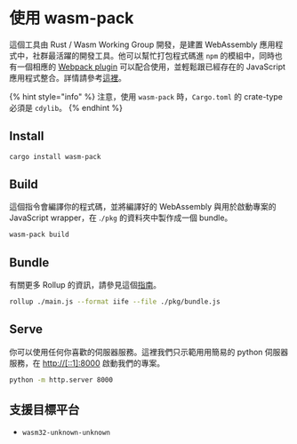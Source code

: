 # 使用 wasm-pack

這個工具由 Rust / Wasm Working  Group 開發，是建置 WebAssembly 應用程式中，社群最活躍的開發工具。他可以幫忙打包程式碼進 `npm` 的模組中，同時也有一個相應的 [Webpack plugin](https://github.com/wasm-tool/wasm-pack-plugin) 可以配合使用，並輕鬆跟已經存在的 JavaScript 應用程式整合。詳情請參考[這裡](https://rustwasm.github.io/docs/wasm-pack/introduction.html)。

{% hint style="info" %}
注意，使用 `wasm-pack` 時，`Cargo.toml` 的 crate-type 必須是 `cdylib`。
{% endhint %}

## Install

```bash
cargo install wasm-pack
```

## Build

這個指令會編譯你的程式碼，並將編譯好的 WebAssembly 與用於啟動專案的 JavaScript wrapper，在 .`/pkg` 的資料夾中製作成一個 bundle。

```bash
wasm-pack build
```

## Bundle

有關更多 Rollup 的資訊，請參見這個[指南](https://rollupjs.org/guide/en/#quick-start)。

```bash
rollup ./main.js --format iife --file ./pkg/bundle.js
```

## Serve

你可以使用任何你喜歡的伺服器服務。這裡我們只示範用用簡易的 python 伺服器服務，在 [http://\[::1\]:8000](http://[::1]:8000) 啟動我們的專案。

```bash
python -m http.server 8000
```

## 支援目標平台

* `wasm32-unknown-unknown`

